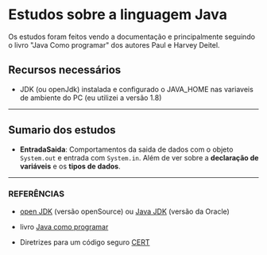 # Estudos sobre a linguagem Java
Os estudos foram feitos vendo a documentação e principalmente seguindo o livro "Java Como programar" dos autores Paul e Harvey Deitel.

## Recursos necessários

- JDK (ou openJdk) instalada e configurado o JAVA_HOME nas variaveis de ambiente do PC (eu utilizei a versão 1.8)

---

## Sumario dos estudos

- **EntradaSaida**: Comportamentos da saida de dados com o objeto `System.out` e entrada com `System.in`. Além de ver sobre a **declaração de variáveis** e os **tipos de dados**.

---
  
### REFERÊNCIAS

- [open JDK](https://adoptopenjdk.net/index.html?variant=openjdk8&jvmVariant=hotspot) (versão openSource) ou [Java JDK](https://www.oracle.com/br/java/technologies/javase-downloads.html) (versão da Oracle)

- livro [Java como programar](https://www.amazon.com.br/Java%C2%AE-como-programar-Paul-Deitel/dp/8543004799)

- Diretrizes para um código seguro [CERT](https://wiki.sei.cmu.edu/confluence/display/java/SEI+CERT+Oracle+Coding+Standard+for+Java)